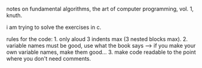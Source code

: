 notes on fundamental algorithms, the art of computer programming, vol. 1, knuth.

i am trying to solve the exercises in c.

rules for the code: 
    1. only aloud 3 indents max (3 nested blocks max).
    2. variable names must be good, use what the book says
        --> if you make your own variable names, make them good...
    3. make code readable to the point where you don't need comments.
